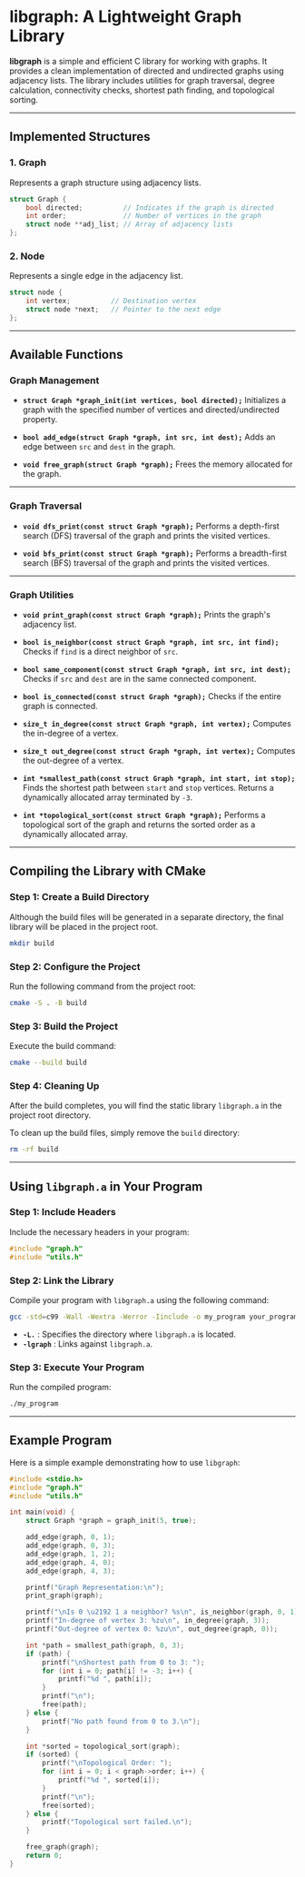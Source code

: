 # libgraph: A Lightweight Graph Library

**libgraph** is a simple and efficient C library for working with graphs. It provides a clean implementation of directed and undirected graphs using adjacency lists. The library includes utilities for graph traversal, degree calculation, connectivity checks, shortest path finding, and topological sorting.

---

## **Implemented Structures**

### 1. **Graph**
Represents a graph structure using adjacency lists.

```c
struct Graph {
    bool directed;          // Indicates if the graph is directed
    int order;              // Number of vertices in the graph
    struct node **adj_list; // Array of adjacency lists
};
```

### 2. **Node**
Represents a single edge in the adjacency list.

```c
struct node {
    int vertex;          // Destination vertex
    struct node *next;   // Pointer to the next edge
};
```

---

## **Available Functions**

### **Graph Management**
- **`struct Graph *graph_init(int vertices, bool directed);`**
  Initializes a graph with the specified number of vertices and directed/undirected property.

- **`bool add_edge(struct Graph *graph, int src, int dest);`**
  Adds an edge between `src` and `dest` in the graph.

- **`void free_graph(struct Graph *graph);`**
  Frees the memory allocated for the graph.

---

### **Graph Traversal**
- **`void dfs_print(const struct Graph *graph);`**
  Performs a depth-first search (DFS) traversal of the graph and prints the visited vertices.

- **`void bfs_print(const struct Graph *graph);`**
  Performs a breadth-first search (BFS) traversal of the graph and prints the visited vertices.

---

### **Graph Utilities**
- **`void print_graph(const struct Graph *graph);`**
  Prints the graph's adjacency list.

- **`bool is_neighbor(const struct Graph *graph, int src, int find);`**
  Checks if `find` is a direct neighbor of `src`.

- **`bool same_component(const struct Graph *graph, int src, int dest);`**
  Checks if `src` and `dest` are in the same connected component.

- **`bool is_connected(const struct Graph *graph);`**
  Checks if the entire graph is connected.

- **`size_t in_degree(const struct Graph *graph, int vertex);`**
  Computes the in-degree of a vertex.

- **`size_t out_degree(const struct Graph *graph, int vertex);`**
  Computes the out-degree of a vertex.

- **`int *smallest_path(const struct Graph *graph, int start, int stop);`**
  Finds the shortest path between `start` and `stop` vertices. Returns a dynamically allocated array terminated by `-3`.

- **`int *topological_sort(const struct Graph *graph);`**
  Performs a topological sort of the graph and returns the sorted order as a dynamically allocated array.

---

## Compiling the Library with CMake

### Step 1: Create a Build Directory
Although the build files will be generated in a separate directory, the final library will be placed in the project root.

```bash
mkdir build
```

### Step 2: Configure the Project
Run the following command from the project root:

```bash
cmake -S . -B build
```

### Step 3: Build the Project
Execute the build command:

```bash
cmake --build build
```

### Step 4: Cleaning Up
After the build completes, you will find the static library `libgraph.a` in the project root directory.

To clean up the build files, simply remove the `build` directory:

```bash
rm -rf build
```

---

## **Using `libgraph.a` in Your Program**

### **Step 1: Include Headers**
Include the necessary headers in your program:

```c
#include "graph.h"
#include "utils.h"
```

### **Step 2: Link the Library**
Compile your program with `libgraph.a` using the following command:

```bash
gcc -std=c99 -Wall -Wextra -Werror -Iinclude -o my_program your_program.c -L. -lgraph
```

- **`-L.`** : Specifies the directory where `libgraph.a` is located.
- **`-lgraph`** : Links against `libgraph.a`.

### **Step 3: Execute Your Program**
Run the compiled program:

```bash
./my_program
```

---

## **Example Program**

Here is a simple example demonstrating how to use `libgraph`:

```c
#include <stdio.h>
#include "graph.h"
#include "utils.h"

int main(void) {
    struct Graph *graph = graph_init(5, true);

    add_edge(graph, 0, 1);
    add_edge(graph, 0, 3);
    add_edge(graph, 1, 2);
    add_edge(graph, 4, 0);
    add_edge(graph, 4, 3);

    printf("Graph Representation:\n");
    print_graph(graph);

    printf("\nIs 0 \u2192 1 a neighbor? %s\n", is_neighbor(graph, 0, 1) ? "Yes" : "No");
    printf("In-degree of vertex 3: %zu\n", in_degree(graph, 3));
    printf("Out-degree of vertex 0: %zu\n", out_degree(graph, 0));

    int *path = smallest_path(graph, 0, 3);
    if (path) {
        printf("\nShortest path from 0 to 3: ");
        for (int i = 0; path[i] != -3; i++) {
            printf("%d ", path[i]);
        }
        printf("\n");
        free(path);
    } else {
        printf("No path found from 0 to 3.\n");
    }

    int *sorted = topological_sort(graph);
    if (sorted) {
        printf("\nTopological Order: ");
        for (int i = 0; i < graph->order; i++) {
            printf("%d ", sorted[i]);
        }
        printf("\n");
        free(sorted);
    } else {
        printf("Topological sort failed.\n");
    }

    free_graph(graph);
    return 0;
}
```

